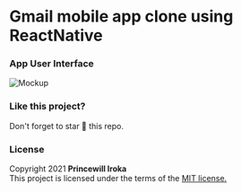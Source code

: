 # Gmail mobile app clone using ReactNative


### App User Interface

![Mockup](https://imgur.com/bIHpLyA.png)

### Like this project?
Don't forget to star :star2: this repo.

### License
Copyright 2021 **Princewill Iroka** \
This project is licensed under the terms of the [MIT license.](https://github.com/PrincewillIroka/gmail_clone/blob/main/LICENSE)
